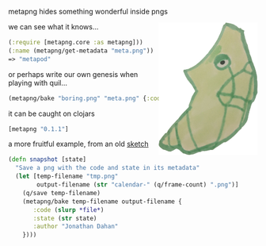 metapng hides something wonderful inside pngs

<img src="meta.png" alt="metapng" title="metapng" align="right" width=200 />

we can see what it knows...

```clojure
(:require [metapng.core :as metapng]))
(:name (metapng/get-metadata "meta.png"))
=> "metapod"
```

or perhaps write our own genesis when playing with quil...

```clojure
(metapng/bake "boring.png" "meta.png" {:code (slurp *file*)})
```

it can be caught on clojars

```clojure
[metapng "0.1.1"]
```

a more fruitful example, from an old [sketch][]

```clojure
(defn snapshot [state]
  "Save a png with the code and state in its metadata"
  (let [temp-filename "tmp.png"
        output-filename (str "calendar-" (q/frame-count) ".png")]
    (q/save temp-filename)
    (metapng/bake temp-filename output-filename {
       :code (slurp *file*)
       :state (str state)
       :author "Jonathan Dahan"
    })))
```

[sketch]: https://github.com/jedahan/calendar/blob/d4a451396da7ba7bac6c21674d190bc9e79d77d9/src/calendar/sketch.clj#L61-L70
